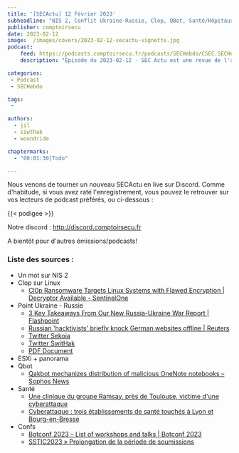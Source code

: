 ```yaml
---
title: '[SECActu] 12 Février 2023'
subheadline: "NIS 2, Conflit Ukraine-Russie, Clop, QBot, Santé/Hôpitaux, ESXi, Conférences"
publisher: comptoirsecu
date: 2023-02-12
image:  /images/covers/2023-02-12-secactu-vignette.jpg
podcast:
    feed: https://podcasts.comptoirsecu.fr/podcasts/SECHebdo/CSEC.SECHebdo.2023-02-12.m4a
    description: "Épisode du 2023-02-12 - SEC Actu est une revue de l'actualité cybersécurité réalisée en live sur Youtube, quand on voit des choses intéressantes."

categories:
 - Podcast
 - SECHebdo

tags:
 -

authors:
  - jil
  - siwthak
  - woundride

chaptermarks:
  - "00:01:30|Todo"

---
```


Nous venons de tourner un nouveau SECActu en live sur Discord. Comme d'habitude, si vous avez raté l'enregistrement, vous pouvez le retrouver sur vos lecteurs de podcast préférés, ou ci-dessous :

{{&lt; podigee &gt;}}

Notre discord : <http://discord.comptoirsecu.fr>

A bientôt pour d'autres émissions/podcasts!

### Liste des sources :

*  Un mot sur NIS 2
*  Clop sur Linux
    * [Cl0p Ransomware Targets Linux Systems with Flawed Encryption | Decryptor Available - SentinelOne](https://www.sentinelone.com/labs/cl0p-ransomware-targets-linux-systems-with-flawed-encryption-decryptor-available/)
*  Point Ukraine - Russie
    * [3 Key Takeaways From Our New Russia-Ukraine War Report | Flashpoint](https://flashpoint.io/blog/3-key-takeaways-from-russia-ukraine-war-report/)
    * [Russian &#39;hacktivists&#39; briefly knock German websites offline | Reuters](https://www.reuters.com/world/europe/russian-hacktivists-briefly-knock-german-websites-offline-2023-01-25/)
    * [Twitter Sekoia](https://twitter.com/sekoia_io/status/1617536283081084928)
    * [Twitter SwitHak](https://twitter.com/SwitHak/status/1623820971504181249)
    * [PDF Document](https://www.hhs.gov/sites/default/files/killnet-analyst-note.pdf)
* ESXi &#43; panorama
*  Qbot
    * [Qakbot mechanizes distribution of malicious OneNote notebooks – Sophos News](https://news.sophos.com/en-us/2023/02/06/qakbot-onenote-attacks/)
*  Santé
    * [Une clinique du groupe Ramsay, près de Toulouse, victime d&#39;une cyberattaque](https://france3-regions.francetvinfo.fr/occitanie/haute-garonne/toulouse/une-clinique-du-groupe-ramsay-pres-de-toulouse-victime-d-une-cyberattaque-2701678.html)
    * [Cyberattaque : trois établissements de santé touchés à Lyon et Bourg-en-Bresse](https://france3-regions.francetvinfo.fr/auvergne-rhone-alpes/cyberattaque-trois-etablissements-de-sante-touches-a-lyon-et-bourg-en-bresse-2704714.html)
* Confs
    * [Botconf 2023 – List of workshops and talks | Botconf 2023](https://www.botconf.eu/botconf-2023/botconf-2023-list-of-workshops-and-talks/)
    * [SSTIC2023 » Prolongation de la période de soumissions](https://www.sstic.org/2023/news/cfp_plus/)
